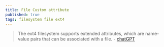 ```yaml
---
title: File Custom attribute
published: true
tags: filesystem file ext4
---
```

> The ext4 filesystem supports extended attributes, which are name-value pairs that can be associated with a file.  - [chatGPT](https://chatgpt.com/share/67821a2a-0090-800d-b3aa-d284792fb558)

